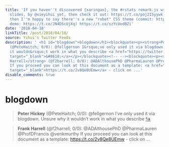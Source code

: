 ```yaml
---
title: 'If you haven''t discovered {xaringan}, the #rstats remark.js wrapper for HTML5
  slides, by @xieyihui yet, then check it out: https://t.co/poj2I5yywk. If you have
  then I''m happy to say there''s a new "robot" CSS theme (commit: https://t.co/CqfNQlm6c1;
  demo: https://t.co/JN4DScUjXq) https://t.co/szYcUodBZi'
date: '2018-04-18'
linkTitle: /post/2018/04/18/
source: Yihui's Twitter Feeds
description: ' <h1 id="blogdown">blogdown</h1><blockquote><p><strong>Peter Hickey</strong>
  (@PeteHaitch; 0/0): @fellgernon I&rsquo;ve only used it via blogdown. Unsure why
  it wouldn&rsquo;t work in what you describe <a href="https://twitter.com/xieyihui/status/986400612668596224"
  target="_blank">&#8618;</a></p></blockquote><!-- --><blockquote><p><strong>Frank
  Harrell</strong> (@f2harrell; 0/0): @ADAlthousePhD @PharmaLauren @ProfDFrancis @venkmurthy
  If you proceed you can look at this document as a template: <a href="https://t.co/2v8Qe8UEmw"
  target="_blank">https://t.co/2v8Qe8UEmw</a> - click on ...'
disable_comments: true
---
```

 <h1 id="blogdown">blogdown</h1><blockquote><p><strong>Peter Hickey</strong> (@PeteHaitch; 0/0): @fellgernon I&rsquo;ve only used it via blogdown. Unsure why it wouldn&rsquo;t work in what you describe <a href="https://twitter.com/xieyihui/status/986400612668596224" target="_blank">&#8618;</a></p></blockquote><!-- --><blockquote><p><strong>Frank Harrell</strong> (@f2harrell; 0/0): @ADAlthousePhD @PharmaLauren @ProfDFrancis @venkmurthy If you proceed you can look at this document as a template: <a href="https://t.co/2v8Qe8UEmw" target="_blank">https://t.co/2v8Qe8UEmw</a> - click on ...